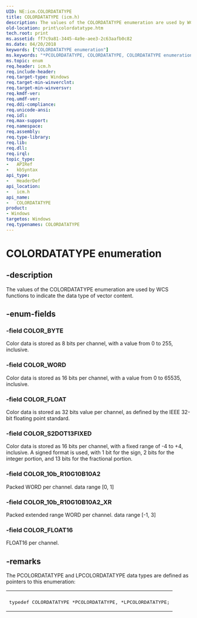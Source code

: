 ```yaml
---
UID: NE:icm.COLORDATATYPE
title: COLORDATATYPE (icm.h)
description: The values of the COLORDATATYPE enumeration are used by WCS functions to indicate the data type of vector content.
old-location: print\colordatatype.htm
tech.root: print
ms.assetid: ff7c9a81-3445-4a9e-aee3-2c63aafb0c82
ms.date: 04/20/2018
keywords: ["COLORDATATYPE enumeration"]
ms.keywords: "*PCOLORDATATYPE, COLORDATATYPE, COLORDATATYPE enumeration [Print Devices], COLOR_10b_R10G10B10A2, COLOR_10b_R10G10B10A2_XR, COLOR_BYTE, COLOR_FLOAT, COLOR_FLOAT16, COLOR_S2DOT13FIXED, COLOR_WORD, colorfnc_6619f1aa-d905-47ef-bd39-2fe34446e831.xml, icm/COLORDATATYPE, icm/COLOR_10b_R10G10B10A2, icm/COLOR_10b_R10G10B10A2_XR, icm/COLOR_BYTE, icm/COLOR_FLOAT, icm/COLOR_FLOAT16, icm/COLOR_S2DOT13FIXED, icm/COLOR_WORD, print.colordatatype"
ms.topic: enum
req.header: icm.h
req.include-header: 
req.target-type: Windows
req.target-min-winverclnt:
req.target-min-winversvr: 
req.kmdf-ver: 
req.umdf-ver: 
req.ddi-compliance: 
req.unicode-ansi: 
req.idl: 
req.max-support: 
req.namespace: 
req.assembly: 
req.type-library: 
req.lib: 
req.dll: 
req.irql: 
topic_type:
-	APIRef
-	kbSyntax
api_type:
-	HeaderDef
api_location:
-	icm.h
api_name:
-	COLORDATATYPE
product:
- Windows
targetos: Windows
req.typenames: COLORDATATYPE
---
```


# COLORDATATYPE enumeration


## -description


The values of the COLORDATATYPE enumeration are used by WCS functions to indicate the data type of vector content.


## -enum-fields




### -field COLOR_BYTE

Color data is stored as 8 bits per channel, with a value from 0 to 255, inclusive.


### -field COLOR_WORD

Color data is stored as 16 bits per channel, with a value from 0 to 65535, inclusive.


### -field COLOR_FLOAT

Color data is stored as 32 bits value per channel, as defined by the IEEE 32-bit floating point standard.


### -field COLOR_S2DOT13FIXED

Color data is stored as 16 bits per channel, with a fixed range of -4 to +4, inclusive. A signed format is used, with 1 bit for the sign, 2 bits for the integer portion, and 13 bits for the fractional portion.


### -field COLOR_10b_R10G10B10A2

Packed WORD per channel. data range [0, 1]


### -field COLOR_10b_R10G10B10A2_XR

Packed extended range WORD per channel. data range [-1, 3]


### -field COLOR_FLOAT16

FLOAT16 per channel.


## -remarks



The PCOLORDATATYPE and LPCOLORDATATYPE data types are defined as pointers to this enumeration:

<div class="code"><span codelanguage=""><table>
<tr>
<th></th>
</tr>
<tr>
<td>
<pre>typedef COLORDATATYPE *PCOLORDATATYPE, *LPCOLORDATATYPE;</pre>
</td>
</tr>
</table></span></div>


